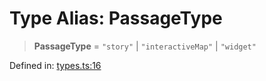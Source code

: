 # Type Alias: PassageType

> **PassageType** = `"story"` \| `"interactiveMap"` \| `"widget"`

Defined in: [types.ts:16](https://github.com/laruss/react-text-game/blob/4915125f9c22f1259a088eb59b920654db3f32d0/packages/core/src/types.ts#L16)
